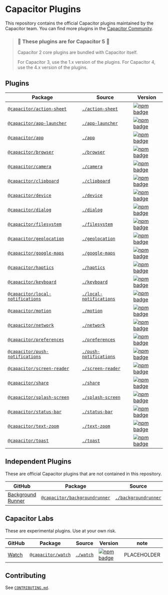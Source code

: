 # Capacitor Plugins

This repository contains the official Capacitor plugins maintained by the Capacitor team. You can find more plugins in the [Capacitor Community](https://github.com/capacitor-community/).

> ### :rotating_light: These plugins are for Capacitor 5 :rotating_light:
>
> Capacitor 2 core plugins are bundled with Capacitor itself.
>
> For Capacitor 3, use the 1.x version of the plugins.
> For Capacitor 4, use the 4.x version of the plugins.

## Plugins

| Package | Source | Version |
| --- | --- | --- |
| [`@capacitor/action-sheet`](https://capacitorjs.com/docs/apis/action-sheet) | [`./action-sheet`](./action-sheet) | [![npm badge](https://img.shields.io/npm/v/@capacitor/action-sheet?style=flat-square)](https://www.npmjs.com/package/@capacitor/action-sheet)
| [`@capacitor/app-launcher`](https://capacitorjs.com/docs/apis/app-launcher) | [`./app-launcher`](./app-launcher) | [![npm badge](https://img.shields.io/npm/v/@capacitor/app-launcher?style=flat-square)](https://www.npmjs.com/package/@capacitor/app-launcher)
| [`@capacitor/app`](https://capacitorjs.com/docs/apis/app) | [`./app`](./app) | [![npm badge](https://img.shields.io/npm/v/@capacitor/app?style=flat-square)](https://www.npmjs.com/package/@capacitor/app)
| [`@capacitor/browser`](https://capacitorjs.com/docs/apis/browser) | [`./browser`](./browser) | [![npm badge](https://img.shields.io/npm/v/@capacitor/browser?style=flat-square)](https://www.npmjs.com/package/@capacitor/browser)
| [`@capacitor/camera`](https://capacitorjs.com/docs/apis/camera) | [`./camera`](./camera) | [![npm badge](https://img.shields.io/npm/v/@capacitor/camera?style=flat-square)](https://www.npmjs.com/package/@capacitor/camera)
| [`@capacitor/clipboard`](https://capacitorjs.com/docs/apis/clipboard) | [`./clipboard`](./clipboard) | [![npm badge](https://img.shields.io/npm/v/@capacitor/clipboard?style=flat-square)](https://www.npmjs.com/package/@capacitor/clipboard)
| [`@capacitor/device`](https://capacitorjs.com/docs/apis/device) | [`./device`](./device) | [![npm badge](https://img.shields.io/npm/v/@capacitor/device?style=flat-square)](https://www.npmjs.com/package/@capacitor/device)
| [`@capacitor/dialog`](https://capacitorjs.com/docs/apis/dialog) | [`./dialog`](./dialog) | [![npm badge](https://img.shields.io/npm/v/@capacitor/dialog?style=flat-square)](https://www.npmjs.com/package/@capacitor/dialog)
| [`@capacitor/filesystem`](https://capacitorjs.com/docs/apis/filesystem) | [`./filesystem`](./filesystem) | [![npm badge](https://img.shields.io/npm/v/@capacitor/filesystem?style=flat-square)](https://www.npmjs.com/package/@capacitor/filesystem)
| [`@capacitor/geolocation`](https://capacitorjs.com/docs/apis/geolocation) | [`./geolocation`](./geolocation) | [![npm badge](https://img.shields.io/npm/v/@capacitor/geolocation?style=flat-square)](https://www.npmjs.com/package/@capacitor/geolocation)
| [`@capacitor/google-maps`](https://capacitorjs.com/docs/apis/google-maps) | [`./google-maps`](./google-maps) | [![npm badge](https://img.shields.io/npm/v/@capacitor/google-maps?style=flat-square)](https://www.npmjs.com/package/@capacitor/google-maps)
| [`@capacitor/haptics`](https://capacitorjs.com/docs/apis/haptics) | [`./haptics`](./haptics) | [![npm badge](https://img.shields.io/npm/v/@capacitor/haptics?style=flat-square)](https://www.npmjs.com/package/@capacitor/haptics)
| [`@capacitor/keyboard`](https://capacitorjs.com/docs/apis/keyboard) | [`./keyboard`](./keyboard) | [![npm badge](https://img.shields.io/npm/v/@capacitor/keyboard?style=flat-square)](https://www.npmjs.com/package/@capacitor/keyboard)
| [`@capacitor/local-notifications`](https://capacitorjs.com/docs/apis/local-notifications) | [`./local-notifications`](./local-notifications) | [![npm badge](https://img.shields.io/npm/v/@capacitor/local-notifications?style=flat-square)](https://www.npmjs.com/package/@capacitor/local-notifications)
| [`@capacitor/motion`](https://capacitorjs.com/docs/apis/motion) | [`./motion`](./motion) | [![npm badge](https://img.shields.io/npm/v/@capacitor/motion?style=flat-square)](https://www.npmjs.com/package/@capacitor/motion)
| [`@capacitor/network`](https://capacitorjs.com/docs/apis/network) | [`./network`](./network) | [![npm badge](https://img.shields.io/npm/v/@capacitor/network?style=flat-square)](https://www.npmjs.com/package/@capacitor/network)
| [`@capacitor/preferences`](https://capacitorjs.com/docs/apis/preferences) | [`./preferences`](./preferences) | [![npm badge](https://img.shields.io/npm/v/@capacitor/preferences?style=flat-square)](https://www.npmjs.com/package/@capacitor/preferences)
| [`@capacitor/push-notifications`](https://capacitorjs.com/docs/apis/push-notifications) | [`./push-notifications`](./push-notifications) | [![npm badge](https://img.shields.io/npm/v/@capacitor/push-notifications?style=flat-square)](https://www.npmjs.com/package/@capacitor/push-notifications)
| [`@capacitor/screen-reader`](https://capacitorjs.com/docs/apis/screen-reader) | [`./screen-reader`](./screen-reader) | [![npm badge](https://img.shields.io/npm/v/@capacitor/screen-reader?style=flat-square)](https://www.npmjs.com/package/@capacitor/screen-reader)
| [`@capacitor/share`](https://capacitorjs.com/docs/apis/share) | [`./share`](./share) | [![npm badge](https://img.shields.io/npm/v/@capacitor/share?style=flat-square)](https://www.npmjs.com/package/@capacitor/share)
| [`@capacitor/splash-screen`](https://capacitorjs.com/docs/apis/splash-screen) | [`./splash-screen`](./splash-screen) | [![npm badge](https://img.shields.io/npm/v/@capacitor/splash-screen?style=flat-square)](https://www.npmjs.com/package/@capacitor/splash-screen)
| [`@capacitor/status-bar`](https://capacitorjs.com/docs/apis/status-bar) | [`./status-bar`](./status-bar) | [![npm badge](https://img.shields.io/npm/v/@capacitor/status-bar?style=flat-square)](https://www.npmjs.com/package/@capacitor/status-bar)
| [`@capacitor/text-zoom`](https://capacitorjs.com/docs/apis/text-zoom) | [`./text-zoom`](./text-zoom) | [![npm badge](https://img.shields.io/npm/v/@capacitor/text-zoom?style=flat-square)](https://www.npmjs.com/package/@capacitor/text-zoom)
| [`@capacitor/toast`](https://capacitorjs.com/docs/apis/toast) | [`./toast`](./toast) | [![npm badge](https://img.shields.io/npm/v/@capacitor/toast?style=flat-square)](https://www.npmjs.com/package/@capacitor/toast)

## Independent Plugins

These are official Capacitor plugins that are not contained in this repository.

| GitHub | Package | Source | Version | note |
| --- | --- | --- | --- | --- |
| [Background Runner](https://github.com/ionic-team/CapacitorBackgroundRunner) | [`@capacitor/backgroundrunner`](https://capacitorjs.com/docs/apis/backgroundrunner) | [`./backgroundrunner`](./backgroundrunner) | [![npm badge](https://img.shields.io/npm/v/@capacitor/backgroundrunner?style=flat-square)](https://www.npmjs.com/package/@capacitor/backgroundrunner) | PLACEHOLDER

## Capacitor Labs

These are experimental plugins. Use at your own risk.

| GitHub | Package | Source | Version | note |
| --- | --- | --- | --- | --- |
| [Watch](https://github.com/ionic-team/CapacitorWatch) | [`@capacitor/watch`](https://capacitorjs.com/docs/apis/watch) | [`./watch`](./watch) | [![npm badge](https://img.shields.io/npm/v/@capacitor/watch?style=flat-square)](https://www.npmjs.com/package/@capacitor/watch) | PLACEHOLDER

## Contributing

See [`CONTRIBUTING.md`](./CONTRIBUTING.md).
